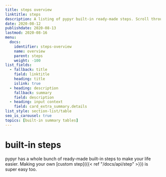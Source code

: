 ```yaml
---
title: steps overview
linktitle: steps
description: A listing of pypyr built-in ready-made steps. Scroll through all pypyr's built-in steps here.
date: 2020-08-12
publishdate: 2020-08-13
lastmod: 2020-08-16
menu:
  docs:
    identifier: steps-overview
    name: overview
    parent: steps
    weight: -100
list_fields:
  - fallback: title
    field: linktitle
    heading: title
    islink: true
  - heading: description
    fallback: summary
    field: description
  - heading: input context
    field: card_extra_summary.details
list_style: section-list/table
seo_is_carousel: true
topics: [built-in summary tables]
---
```

# built-in steps
pypyr has a whole bunch of ready-made built-in steps to make your life easier.
Making your own [custom step]({{< ref "/docs/api/step" >}}) is super easy too.

